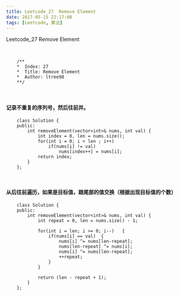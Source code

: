 ```yaml
---
title: Leetcode_27  Remove Element
date: 2017-05-15 22:17:00
tags: [Leetcode, 算法]
---
```


Leetcode_27  Remove Element


<!-- more -->
<br/>


        /**
        *  Index: 27
        *  Title: Remove Element
        *  Author: ltree98
        **/


<br/>


#### 记录不重复的序列号，然后往前并。



        class Solution {
        public:
            int removeElement(vector<int>& nums, int val) {
                int index = 0, len = nums.size();
                for(int i = 0; i < len ; i++) 
                    if(nums[i] != val) 
                        nums[index++] = nums[i];
                return index;       
            }
        };



<br/>

#### 从后往前遍历，如果是目标值，跟尾部的值交换（根据出现目标值的个数）


        class Solution {
        public:
            int removeElement(vector<int>& nums, int val) {
                int repeat = 0, len = nums.size() - 1;
        
                for(int i = len; i >= 0; i--)   {
                    if(nums[i] == val)  {
                        nums[i] ^= nums[len-repeat];
                        nums[len-repeat] ^= nums[i];
                        nums[i] ^= nums[len-repeat];
                        ++repeat;
                    }
                }
        
                return (len - repeat + 1);
            }
        };



